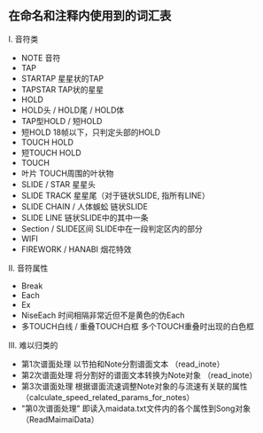 在命名和注释内使用到的词汇表
----------------

I. 音符类
- NOTE  音符
- TAP
- STARTAP       星星状的TAP
- TAPSTAR       TAP状的星星
- HOLD
- HOLD头 / HOLD尾 / HOLD体
- TAP型HOLD / 短HOLD
- 短HOLD                      18帧以下，只判定头部的HOLD
- TOUCH HOLD
- 短TOUCH HOLD
- TOUCH
- 叶片          TOUCH周围的叶状物
- SLIDE / STAR                星星头
- SLIDE TRACK                 星星尾（对于链状SLIDE, 指所有LINE）
- SLIDE CHAIN / 人体蜈蚣      链状SLIDE
- SLIDE LINE                  链状SLIDE中的其中一条
- Section / SLIDE区间         SLIDE中在一段判定区内的部分
- WIFI
- FIREWORK / HANABI           烟花特效

II. 音符属性
- Break
- Each
- Ex
- NiseEach    时间相隔非常近但不是黄色的伪Each
- 多TOUCH白线 / 重叠TOUCH白框     多个TOUCH重叠时出现的白色框

III. 难以归类的
- 第1次谱面处理     以节拍和Note分割谱面文本  （read_inote）
- 第2次谱面处理     将分割好的谱面文本转换为Note对象  （read_inote）
- 第3次谱面处理     根据谱面流速调整Note对象的与流速有关联的属性  （calculate_speed_related_params_for_notes）
- "第0次谱面处理"     即读入maidata.txt文件内的各个属性到Song对象  （ReadMaimaiData）